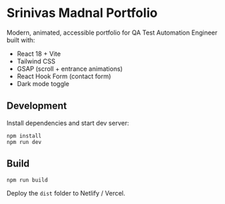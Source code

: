 # Srinivas Madnal Portfolio

Modern, animated, accessible portfolio for QA Test Automation Engineer built with:

- React 18 + Vite
- Tailwind CSS
- GSAP (scroll + entrance animations)
- React Hook Form (contact form)
- Dark mode toggle

## Development

Install dependencies and start dev server:

```
npm install
npm run dev
```

## Build

```
npm run build
```

Deploy the `dist` folder to Netlify / Vercel.

